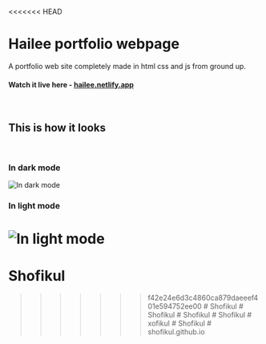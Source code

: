 <<<<<<< HEAD
# Hailee portfolio webpage

A portfolio web site completely made in html css and js from ground up.

#### Watch it live here - [hailee.netlify.app](https://hailee.netlify.app/)

<br>

## This is how it looks

<br>

### In dark mode

![In dark mode](./preview/hailee-dark.png)

### In light mode

![In light mode](./preview/hailee-light.png)
=======
# Shofikul
>>>>>>> f42e24e6d3c4860ca879daeeef401e594752ee00
#   S h o f i k u l  
 #   S h o f i k u l  
 #   S h o f i k u l  
 #   S h o f i k u l  
 #   x o f i k u l  
 #   S h o f i k u l  
 #   s h o f i k u l . g i t h u b . i o  
 